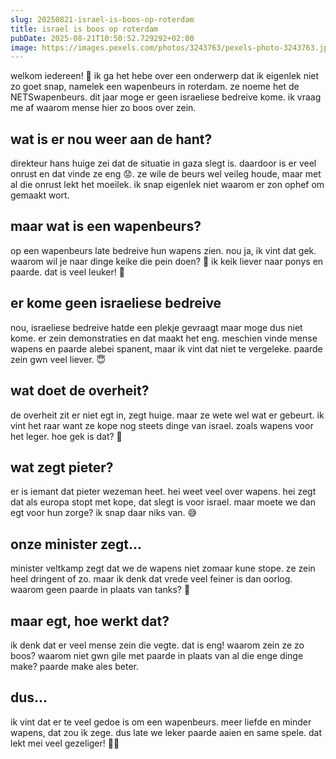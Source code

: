 ```yaml
---
slug: 20250821-israel-is-boos-op-roterdam
title: israel is boos op roterdam
pubDate: 2025-08-21T10:50:52.729292+02:00
image: https://images.pexels.com/photos/3243763/pexels-photo-3243763.jpeg
---
```

welkom iedereen! 🌟 ik ga het hebe over een onderwerp dat ik eigenlek niet zo goet snap, namelek een wapenbeurs in roterdam. ze noeme het de NETSwapenbeurs. dit jaar moge er geen israeliese bedreive kome. ik vraag me af waarom mense hier zo boos over zein. 

## wat is er nou weer aan de hant?
direkteur hans huige zei dat de situatie in gaza slegt is. daardoor is er veel onrust en dat vinde ze eng 😟. ze wile de beurs wel veileg houde, maar met al die onrust lekt het moeilek. ik snap eigenlek niet waarom er zon ophef om gemaakt wort.

## maar wat is een wapenbeurs?
op een wapenbeurs late bedreive hun wapens zien. nou ja, ik vint dat gek. waarom wil je naar dinge keike die pein doen? 🤷 ik keik liever naar ponys en paarde. dat is veel leuker! 🐴

## er kome geen israeliese bedreive
nou, israeliese bedreive hatde een plekje gevraagt maar moge dus niet kome. er zein demonstraties en dat maakt het eng. meschien vinde mense wapens en paarde alebei spanent, maar ik vint dat niet te vergeleke. paarde zein gwn veel liever. 😇

## wat doet de overheit?
de overheit zit er niet egt in, zegt huige. maar ze wete wel wat er gebeurt. ik vint het raar want ze kope nog steets dinge van israel. zoals wapens voor het leger. hoe gek is dat? 🤔

## wat zegt pieter?
er is iemant dat pieter wezeman heet. hei weet veel over wapens. hei zegt dat als europa stopt met kope, dat slegt is voor israel. maar moete we dan egt voor hun zorge? ik snap daar niks van. 😅

## onze minister zegt...
minister veltkamp zegt dat we de wapens niet zomaar kune stope. ze zein heel dringent of zo. maar ik denk dat vrede veel feiner is dan oorlog. waarom geen paarde in plaats van tanks? 🐎

## maar egt, hoe werkt dat?
ik denk dat er veel mense zein die vegte. dat is eng! waarom zein ze zo boos? waarom niet gwn gile met paarde in plaats van al die enge dinge make? paarde make ales beter.

## dus...
ik vint dat er te veel gedoe is om een wapenbeurs. meer liefde en minder wapens, dat zou ik zege. dus late we leker paarde aaien en same spele. dat lekt mei veel gezeliger! 🐴💕
